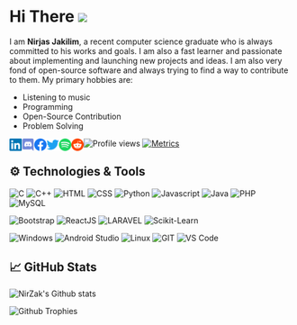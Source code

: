 # Hi There <img src="https://i.imgur.com/GNz3qCl.gif" width="30px">
I am **Nirjas Jakilim**, a recent computer science graduate who is always committed to his works and goals. I am also a fast learner and passionate about implementing and launching new projects and ideas. I am also very fond of open-source software and always trying to find a way to contribute to them. 
My primary hobbies are:
- Listening to music
- Programming
- Open-Source Contribution
- Problem Solving


<a href="https://www.linkedin.com/in/nirzak/">
  <img align="left" alt="Nirzak's LinkedIN" width="22px" src="https://raw.githubusercontent.com/nirzak/nirzak/main/Assets/linkedin.svg" />
</a>
<a href="https://discordapp.com/users/387932013962854401">
  <img align="left" alt="Nirzak's Discord" width="22px" src="https://raw.githubusercontent.com/nirzak/nirzak/main/Assets/discord.svg" />
</a>
<a href="https://facebook.com/nirzash.zakilim">
  <img align="left" alt="Nirjas Jakilim | Facebook" width="22px" src="https://raw.githubusercontent.com/nirzak/nirzak/main/Assets/facebook.svg" />
</a>
<a href="https://twitter.com/nirzak07">
  <img align="left" alt="Nirjas Jakilim | Twitter" width="22px" src="https://raw.githubusercontent.com/nirzak/nirzak/main/Assets/twitter.svg" />
</a>
<a href="https://open.spotify.com/user/nirzak?si=NQ00pSnmRae3XuZ61ln8bA">
  <img align="left" alt="Nirzak's Spotify" width="22px" src="https://raw.githubusercontent.com/nirzak/nirzak/main/Assets/spotify.svg" />
</a>
<a href="https://www.reddit.com/user/Nirzak">
  <img align="left" alt="Nirzak's Reddit" width="22px" src="https://raw.githubusercontent.com/nirzak/nirzak/main/Assets/reddit.svg" />
</a>

![Profile views](https://gpvc.arturio.dev/nirzak)
[![Metrics](https://github.com/Nirzak/Nirzak/actions/workflows/metrics.yml/badge.svg)](https://github.com/Nirzak/Nirzak/actions/workflows/metrics.yml)
 

## ⚙️ Technologies & Tools
![C](https://img.shields.io/badge/c-%3776AB.svg?style=for-the-badge&logo=c&logoColor=white&color=A8B9CC)
![C++](https://img.shields.io/badge/c++-00599C.svg?style=for-the-badge&logo=c%2B%2B&logoColor=white&color=00599C)
![HTML](https://img.shields.io/badge/html5-%3776AB.svg?style=for-the-badge&logo=html5&logoColor=white&color=E34F26)
![CSS](https://img.shields.io/badge/css3-%1572B6.svg?style=for-the-badge&logo=css3&logoColor=white&color=1572B6)
![Python](https://img.shields.io/badge/python-%3776AB.svg?style=for-the-badge&logo=python&logoColor=white&color=3776AB)
![Javascript](https://img.shields.io/badge/javscript-%F7DF1E.svg?style=for-the-badge&logo=javascript&logoColor=black&color=F7DF1E)
![Java](https://img.shields.io/badge/java-%7396.svg?style=for-the-badge&logo=java&logoColor=white&color=007396)
![PHP](https://img.shields.io/badge/php-%777BB4.svg?style=for-the-badge&logo=php&logoColor=white&color=777BB4)
![MySQL](https://img.shields.io/badge/mysql-%4479A1.svg?style=for-the-badge&logo=mysql&logoColor=white&color=4479A1)

![Bootstrap](https://img.shields.io/badge/bootstrap-%3776AB.svg?style=for-the-badge&logo=bootstrap&logoColor=white&color=563D7C)
![ReactJS](https://img.shields.io/badge/ReactJS-61DAFB.svg?style=for-the-badge&logo=react&logoColor=white&color=61DAFB)
![LARAVEL](https://img.shields.io/badge/laravel-%FF2D20.svg?style=for-the-badge&logo=laravel&logoColor=white&color=FF2D20)
![Scikit-Learn](https://img.shields.io/badge/Scikit-Learn-F7931E.svg?style=for-the-badge&logo=scikit-learn&logoColor=white&color=F7931E)


![Windows](https://img.shields.io/badge/Windows-0078D6.svg?style=for-the-badge&logo=windows&logoColor=black&color=0078D6)
![Android Studio](https://img.shields.io/badge/Android%20Studio-3DDC84.svg?style=for-the-badge&logo=android%20studio&logoColor=white&color=3DDC84)
![Linux](https://img.shields.io/badge/linux-%FCC624.svg?style=for-the-badge&logo=linux&logoColor=black&color=FCC624)
![GIT](https://img.shields.io/badge/git-%3776AB.svg?style=for-the-badge&logo=git&logoColor=white&color=F05032)
![VS Code](https://img.shields.io/badge/VS%20Code-007ACC.svg?style=for-the-badge&logo=visual%20studio%20code&logoColor=white&color=007ACC)

## &#x1f4c8; GitHub Stats

![NirZak's  Github stats](https://github-readme-stats.vercel.app/api?username=nirzak&theme=tokyonight&show_icons=true&include_all_commits=true&count_private=true)
<!-- <img width="300" src="https://github-readme-stats.vercel.app/api/top-langs/?username=nirzak&theme=tokyonight&layout=compact&langs_count=6&hide=tex,Yacc,Lex, html, jupyter%20notebook, css, EJS, blade&count_private=true" alt="nirzak_stats" /> -->

![Github Trophies](https://github-profile-trophy.vercel.app/?username=nirzak&theme=gruvbox&row=2&margin-w=5&margin-h=5&count_private=true)
